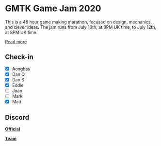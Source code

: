 # GMTK Game Jam 2020

This is a 48 hour game making marathon, focused on design, mechanics, and clever ideas. The jam runs from July 10th, at 8PM UK time, to July 12th, at 8PM UK time.

[Read more](https://itch.io/jam/gmtk-2020)

## Check-in

- [x] Aonghas
- [x] Dan Q
- [x] Dan S
- [x] Eddie
- [ ] Joao
- [ ] Mark
- [x] Matt

## Discord

**[Official](https://discord.gg/ewRbsQS)**

**[Team](https://discord.gg/uF5QS9R)**
